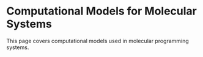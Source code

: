 # Computational Models for Molecular Systems

This page covers computational models used in molecular programming systems.
